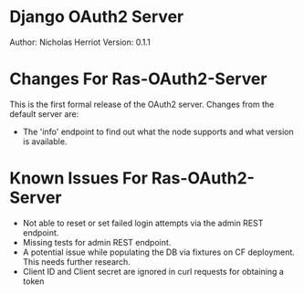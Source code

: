 Django OAuth2 Server
====================

Author: Nicholas Herriot
Version: 0.1.1

Changes For Ras-OAuth2-Server
=============================

This is the first formal release of the OAuth2 server. Changes from the default server are:

* The 'info' endpoint to find out what the node supports and what version is available.
 
Known Issues For Ras-OAuth2-Server
==================================

* Not able to reset or set failed login attempts via the admin REST endpoint.
* Missing tests for admin REST endpoint.
* A potential issue while populating the DB via fixtures on CF deployment. This needs further research.
* Client ID and Client secret are ignored in curl requests for obtaining a token
 

